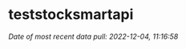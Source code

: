 
<!-- README.md is generated from README.Rmd. Please edit that file -->

# teststocksmartapi

*Date of most recent data pull: 2022-12-04, 11:16:58*
